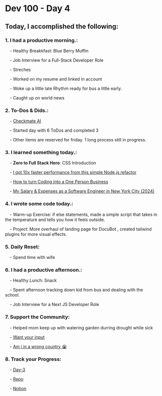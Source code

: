 # Dev 100 - Day 4

## Today, I accomplished the following:

### 1. **I had a productive morning.**:

    - Healthy Breakkfast: Blue Berry Muffin

    - Job Interview for a Full-Stack Developer Role

    - Streches

    - Worked on my resume and linked in account

    - Woke up a little late Rhythm ready for bus a little early.

    - Caught up on world news

### 2. **To-Dos & Dids.**:

    - [Checkmate AI](https://checkmate-ai.vercel.app/)

    - Started day with 6 ToDos and completed 3

    - Other items are reserved for friday. 1 long process still in progress.

### 3. **I learned something today.**:

    - **Zero to Full Stack Hero**: CSS Introduction

    - [I got 10x faster performance from this simple Node.js refactor](https://www.youtube.com/watch?v=OirftZJO-rk)

    - [How to turn Coding into a One Person Business](https://www.youtube.com/watch?v=Oglo-jkQ4NA)

    - [My Salary & Expenses as a Software Engineer in New York City (2024)](https://www.youtube.com/watch?v=d262syymCkE)

### 4. **I wrote some code today.**:

    - Warm-up Exercise: if else statements, made a simple script that takes in the temperature and tells you how it feels outside.

    - Project: More overhaul of landing page for DocuBot , created tailwind plugins for more visual effects. 

### 5. **Daily Reset**:

    - Spend time with wife

### 6. **I had a productive afternoon.**:

    - Healthy Lunch: Snack

    - Spent afternoon tracking down kid from bus and dealing with the school.

    - Job Interview for a Next JS Developer Role

### 7. **Support the Community**:

    - Helped mom keep up with watering garden durring drought while sick

    - [Want your input](https://www.skool.com/universityofcode/want-your-input)

    - [Am i in a wrong country 😭](https://www.skool.com/universityofcode/am-i-in-a-wrong-country)
    

### 8. **Track your Progress**:

    - [Day-3](https://www.skool.com/universityofcode/dev-100-day-3)

    - [Repo](https://github.com/Digitl-Alchemyst/dev100/blob/main/Day-3/day3.md)

    - [Notion](https://liberating-galley-48d.notion.site/Dev100-Coding-Lifestyle-Challenge-a85ec9fba3ce41f3b29d581a1a85d92b?pvs=4)
